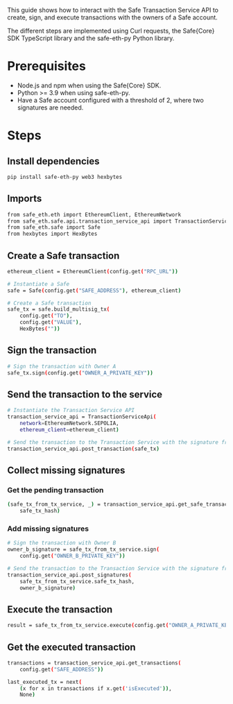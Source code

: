 This guide shows how to interact with the Safe Transaction Service API to create, sign, and execute transactions with the owners of a Safe account.

The different steps are implemented using Curl requests, the Safe{Core} SDK TypeScript library and the safe-eth-py Python library.

# Prerequisites
- Node.js and npm when using the Safe{Core} SDK.
- Python >= 3.9 when using safe-eth-py.
- Have a Safe account configured with a threshold of 2, where two signatures are needed.




# Steps
## Install dependencies

```bash
pip install safe-eth-py web3 hexbytes
```

## Imports

```bash
from safe_eth.eth import EthereumClient, EthereumNetwork
from safe_eth.safe.api.transaction_service_api import TransactionServiceApi
from safe_eth.safe import Safe
from hexbytes import HexBytes

```

## Create a Safe transaction

```bash
ethereum_client = EthereumClient(config.get("RPC_URL"))

# Instantiate a Safe
safe = Safe(config.get("SAFE_ADDRESS"), ethereum_client)

# Create a Safe transaction
safe_tx = safe.build_multisig_tx(
    config.get("TO"),
    config.get("VALUE"),
    HexBytes(""))

```

## Sign the transaction

```bash
# Sign the transaction with Owner A
safe_tx.sign(config.get("OWNER_A_PRIVATE_KEY"))
```

## Send the transaction to the service

```bash
# Instantiate the Transaction Service API
transaction_service_api = TransactionServiceApi(
    network=EthereumNetwork.SEPOLIA,
    ethereum_client=ethereum_client)

# Send the transaction to the Transaction Service with the signature from Owner A
transaction_service_api.post_transaction(safe_tx)

```

## Collect missing signatures
### Get the pending transaction

```bash
(safe_tx_from_tx_service, _) = transaction_service_api.get_safe_transaction(
    safe_tx_hash)
```

### Add missing signatures

```bash
# Sign the transaction with Owner B
owner_b_signature = safe_tx_from_tx_service.sign(
    config.get("OWNER_B_PRIVATE_KEY"))

# Send the transaction to the Transaction Service with the signature from Owner B
transaction_service_api.post_signatures(
    safe_tx_from_tx_service.safe_tx_hash,
    owner_b_signature)
```

## Execute the transaction

```bash
result = safe_tx_from_tx_service.execute(config.get("OWNER_A_PRIVATE_KEY"))
```

## Get the executed transaction

```bash
transactions = transaction_service_api.get_transactions(
    config.get("SAFE_ADDRESS"))

last_executed_tx = next(
    (x for x in transactions if x.get('isExecuted')),
    None)
```